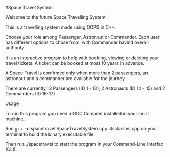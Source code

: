 #Space Travel System

Welcome to the future Space Travelling System!

This is a travelling system made using OOPS in C++.

Choose your role among Passenger, Astronaut or Commander. Each user has different options to chose from, with Commander havind overall authority.

It is an interactive program to help with booking, viewing or deleting your travel tickets. A ticket can be booked at most 10 years in advance.

A Space Travel is confirmed only when more than 2 passengers, an astronaut and a commander are available for the journey.

There are currently 13 Passengers (ID 1 - 13), 2 Astronauts (ID 14 - 15) and 2 Commanders (ID 16-17)

Usage

To run this program you need a GCC Compiler installed in your local machine.

Run g++ -o spacetravel SpaceTravelSystem.cpp stsclasses.cpp on your terminal to build the binary executable file.

Then run ./spacetravel to start the program in your Command-Line Interfac (CLI).
